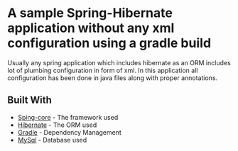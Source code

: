 # A sample Spring-Hibernate application without any xml configuration using a gradle build

Usually any spring application which includes hibernate as an ORM includes lot of plumbing configuration in form of xml.
In this application all configuration has been done in java files along with proper annotations.

## Built With

* [Sping-core](https://docs.spring.io/spring-framework/docs/current/spring-framework-reference/core.html) - The framework used
* [Hibernate](http://hibernate.org/orm/documentation/5.3/) - The ORM used
* [Gradle](https://docs.gradle.org/4.9/userguide/userguide.html) - Dependency Management
* [MySql](https://dev.mysql.com/doc/refman/8.0/en/) - Database used

